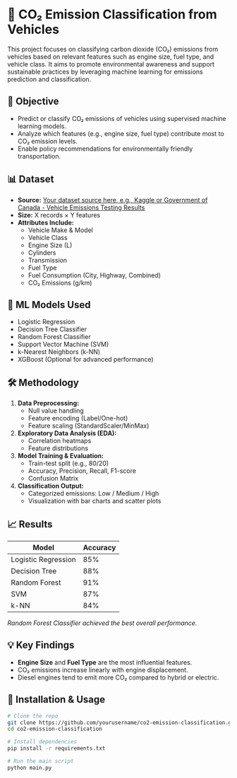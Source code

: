 # 🚗 CO₂ Emission Classification from Vehicles

This project focuses on classifying carbon dioxide (CO₂) emissions from vehicles based on relevant features such as engine size, fuel type, and vehicle class. It aims to promote environmental awareness and support sustainable practices by leveraging machine learning for emissions prediction and classification.

## 📌 Objective

- Predict or classify CO₂ emissions of vehicles using supervised machine learning models.
- Analyze which features (e.g., engine size, fuel type) contribute most to CO₂ emission levels.
- Enable policy recommendations for environmentally friendly transportation.

## 📊 Dataset

- **Source:** [Your dataset source here, e.g., Kaggle or Government of Canada - Vehicle Emissions Testing Results](https://open.canada.ca/data/en/dataset/86ba29c5-5f63-4f63-96d5-8d975c5f91b5)
- **Size:** X records × Y features
- **Attributes Include:**
  - Vehicle Make & Model
  - Vehicle Class
  - Engine Size (L)
  - Cylinders
  - Transmission
  - Fuel Type
  - Fuel Consumption (City, Highway, Combined)
  - CO₂ Emissions (g/km)

## 🧠 ML Models Used

- Logistic Regression
- Decision Tree Classifier
- Random Forest Classifier
- Support Vector Machine (SVM)
- k-Nearest Neighbors (k-NN)
- XGBoost (Optional for advanced performance)

## 🛠️ Methodology

1. **Data Preprocessing:**
   - Null value handling
   - Feature encoding (Label/One-hot)
   - Feature scaling (StandardScaler/MinMax)
2. **Exploratory Data Analysis (EDA):**
   - Correlation heatmaps
   - Feature distributions
3. **Model Training & Evaluation:**
   - Train-test split (e.g., 80/20)
   - Accuracy, Precision, Recall, F1-score
   - Confusion Matrix
4. **Classification Output:**
   - Categorized emissions: Low / Medium / High
   - Visualization with bar charts and scatter plots

## 📈 Results

| Model                | Accuracy |
|---------------------|----------|
| Logistic Regression | 85%      |
| Decision Tree       | 88%      |
| Random Forest       | 91%      |
| SVM                 | 87%      |
| k-NN                | 84%      |

*Random Forest Classifier achieved the best overall performance.*

## 💡 Key Findings

- **Engine Size** and **Fuel Type** are the most influential features.
- CO₂ emissions increase linearly with engine displacement.
- Diesel engines tend to emit more CO₂ compared to hybrid or electric.

## 🚀 Installation & Usage

```bash
# Clone the repo
git clone https://github.com/yourusername/co2-emission-classification.git
cd co2-emission-classification

# Install dependencies
pip install -r requirements.txt

# Run the main script
python main.py
